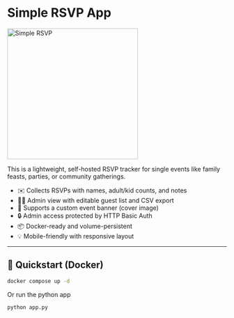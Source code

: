 # Simple RSVP App

<img src="assets/readme-header.png" alt="Simple RSVP" width="300">

This is a lightweight, self-hosted RSVP tracker for single events like family
feasts, parties, or community gatherings.

- ✉️ Collects RSVPs with names, adult/kid counts, and notes
- 🧑‍💻 Admin view with editable guest list and CSV export
- 📸 Supports a custom event banner (cover image)
- 🔒 Admin access protected by HTTP Basic Auth
- 📦 Docker-ready and volume-persistent
- 💡 Mobile-friendly with responsive layout

---

## 🚀 Quickstart (Docker)

```bash
docker compose up -d
```

Or run the python app

```bash
python app.py
```
